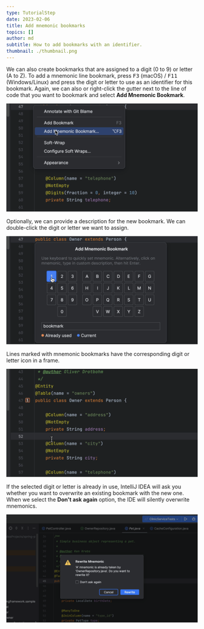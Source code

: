 ```yaml
---
type: TutorialStep
date: 2023-02-06
title: Add mnemonic bookmarks
topics: []
author: md
subtitle: How to add bookmarks with an identifier.
thumbnail: ./thumbnail.png
---
```


We can also create bookmarks that are assigned to a digit (0 to 9) or letter (A to Z). To add a mnemonic line bookmark, press <kbd>F3</kbd> (macOS) / <kbd>F11</kbd> (Windows/Linux) and press the digit or letter to use as an identifier for this bookmark. Again, we can also or right-click the gutter next to the line of code that you want to bookmark and select **Add Mnemonic Bookmark**.

![Add Mnemonic Bookmark](add-mnemonic-bookmark-menu.png)

Optionally, we can provide a description for the new bookmark. We can double-click the digit or letter we want to assign.

![Add Mnemonic Bookmark](add-mnemonic-bookmark.png)

Lines marked with mnemonic bookmarks have the corresponding digit or letter icon in a frame.

![Mnemonic Bookmark](mnemonic-bookmark.png)

If the selected digit or letter is already in use, IntelliJ IDEA will ask you whether you want to overwrite an existing bookmark with the new one. When we select the **Don't ask again** option, the IDE will silently overwrite mnemonics.

![Rewrite Mnemonic Bookmark](rewrite-mnemonic.png)
